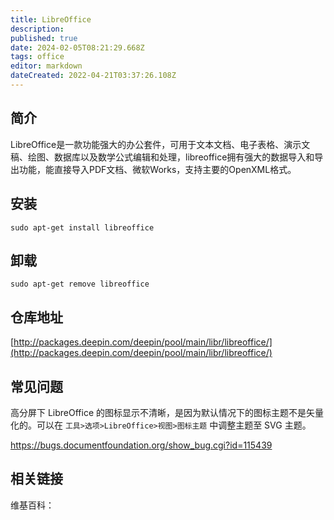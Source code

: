 ```yaml
---
title: LibreOffice
description: 
published: true
date: 2024-02-05T08:21:29.668Z
tags: office
editor: markdown
dateCreated: 2022-04-21T03:37:26.108Z
---
```


## 简介

LibreOffice是一款功能强大的办公套件，可用于文本文档、电子表格、演示文稿、绘图、数据库以及数学公式编辑和处理，libreoffice拥有强大的数据导入和导出功能，能直接导入PDF文档、微软Works，支持主要的OpenXML格式。

## 安装

`sudo apt-get install libreoffice`

## 卸载

`sudo apt-get remove libreoffice`

## 仓库地址

[http://packages.deepin.com/deepin/pool/main/libr/libreoffice/](http://packages.deepin.com/deepin/pool/main/libr/libreoffice/)


## 常见问题

高分屏下 LibreOffice 的图标显示不清晰，是因为默认情况下的图标主题不是矢量化的。可以在 `工具>选项>LibreOffice>视图>图标主题` 中调整主题至 SVG 主题。

https://bugs.documentfoundation.org/show_bug.cgi?id=115439

## 相关链接

维基百科：